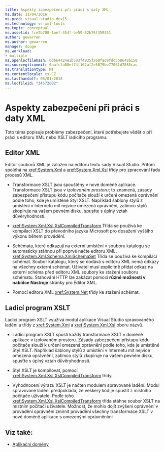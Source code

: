 ```yaml
---
title: Aspekty zabezpečení při práci s daty XML
ms.date: 11/04/2016
ms.prod: visual-studio-dev15
ms.technology: vs-xml-tools
ms.topic: conceptual
ms.assetid: fce2b708-1aef-454f-be59-52b76f359351
author: gewarren
ms.author: gewarren
manager: douge
ms.workload:
- multiple
ms.openlocfilehash: 6db64424e1b503f4835f268fad9fdc5b8648b150
ms.sourcegitcommit: 0aafcfa08ef74f162af2e5079be77061d7885cac
ms.translationtype: MT
ms.contentlocale: cs-CZ
ms.lasthandoff: 06/01/2018
ms.locfileid: "34572602"
---
```

# <a name="security-considerations-when-working-with-xml-data"></a>Aspekty zabezpečení při práci s daty XML

Toto téma popisuje problémy zabezpečení, které potřebujete vědět o při práci s editoru XML nebo XSLT ladicího programu.

## <a name="xml-editor"></a>Editor XML

 Editor souborů XML je založen na editoru textu sady Visual Studio. Přitom spoléhá na <xref:System.Xml> a <xref:System.Xml.Xsl> třídy pro zpracování řadu procesů XML.

-   Transformace XSLT jsou spouštěny v nové doméně aplikace. Transformace XSLT jsou *v izolovaném prostoru*; to znamená, zásady zabezpečení přístupu kódu počítače slouží k určení omezená oprávnění podle toho, kde je umístěné Styl XSLT. Například šablony stylů z umístění v Internetu mít nejvíce omezená oprávnění, zatímco stylů zkopíruje na vašem pevném disku, spusťte s úplný vztah důvěryhodnosti.

-   <xref:System.Xml.Xsl.XslCompiledTransform> Třída se používá ke kompilaci XSLT do převodního jazyka Microsoft pro dosažení vyššího výkonu během provádění.

-   Schémata, které odkazují na externí umístění v souboru katalogu se automaticky stáhnou při poprvé načte editoru XML. <xref:System.Xml.Schema.XmlSchemaSet> Třída se používá ke kompilaci schémat. Soubor katalogu, který se dodává s editoru XML nemá odkazy na všechny externí schémat. Uživatel musí explicitně přidat odkaz na externí schéma před editoru XML soubory ke stažení souboru schématu. Stahování HTTP lze zakázat pomocí **různé možnosti v nabídce Nástroje** stránky pro Editor XML.

-   Pomocí editoru XML <xref:System.Net> třídy ke stažení schémat.

## <a name="xslt-debugger"></a>Ladicí program XSLT

 Ladicí program XSLT využívá modul aplikace Visual Studio spravovaného ladění a třídy z <xref:System.Xml> a <xref:System.Xml.Xsl> oboru názvů.

-   Ladicí program XSLT spustí každý transformace XSLT v doméně aplikace v izolovaném prostoru. Zásady zabezpečení přístupu kódu počítače slouží k určení omezená oprávnění podle toho, kde je umístěné Styl XSLT. Například šablony stylů z umístění v Internetu mít nejvíce omezená oprávnění, zatímco stylů zkopíruje na vašem pevném disku, spusťte s úplný vztah důvěryhodnosti.

-   Styl XSLT je kompilovat, pomocí <xref:System.Xml.Xsl.XslCompiledTransform> třídy.

-   Vyhodnocení výrazu XSLT je načten modulem spravované ladění. Modul spravované ladění předpokládá, že veškerý kód je spustit z místního počítače uživatele. Podle toho <xref:System.Xml.Xsl.XslCompiledTransform> třída stáhne soubor XSLT na místním počítači uživatele. Možnost, že mohlo dojít zvýšení oprávnění v provádění oprávnění zmírnit provádění všechny transformace XSLT v nové doméně aplikace s omezenými oprávněními

## <a name="see-also"></a>Viz také:

- [Aplikační domény](/dotnet/framework/app-domains/application-domains)